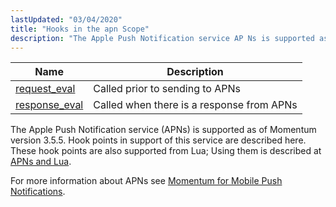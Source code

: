 ```yaml
---
lastUpdated: "03/04/2020"
title: "Hooks in the apn Scope"
description: "The Apple Push Notification service AP Ns is supported as of Momentum version 3 5 5 Hook points in support of this service are described here These hook points are also supported from Lua Using them is described at AP Ns and Lua For more information about AP Ns see..."
---
```



| Name                                                                                           | Description                               |
|------------------------------------------------------------------------------------------------|-------------------------------------------|
| [request_eval](/momentum/3/3-api/hooks-apn-request-eval)   | Called prior to sending to APNs           |
| [response_eval](/momentum/3/3-api/hooks-apn-response-eval) | Called when there is a response from APNs |

The Apple Push Notification service (APNs) is supported as of Momentum version 3.5.5\. Hook points in support of this service are described here. These hook points are also supported from Lua; Using them is described at [APNs and Lua](/momentum/3/3-push/push-apns-lua).

For more information about APNs see [Momentum for Mobile Push Notifications](/momentum/3/3-push).